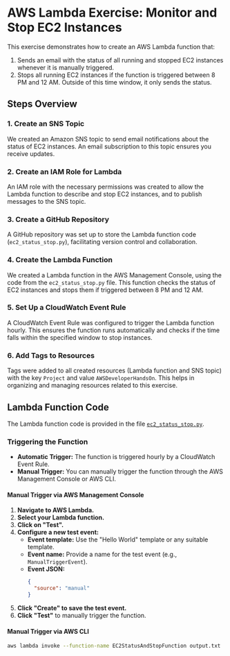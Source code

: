 # AWS Lambda Exercise: Monitor and Stop EC2 Instances

This exercise demonstrates how to create an AWS Lambda function that:
1. Sends an email with the status of all running and stopped EC2 instances whenever it is manually triggered.
2. Stops all running EC2 instances if the function is triggered between 8 PM and 12 AM. Outside of this time window, it only sends the status.

## Steps Overview

### 1. Create an SNS Topic
We created an Amazon SNS topic to send email notifications about the status of EC2 instances. An email subscription to this topic ensures you receive updates.

### 2. Create an IAM Role for Lambda
An IAM role with the necessary permissions was created to allow the Lambda function to describe and stop EC2 instances, and to publish messages to the SNS topic.

### 3. Create a GitHub Repository
A GitHub repository was set up to store the Lambda function code (`ec2_status_stop.py`), facilitating version control and collaboration.

### 4. Create the Lambda Function
We created a Lambda function in the AWS Management Console, using the code from the `ec2_status_stop.py` file. This function checks the status of EC2 instances and stops them if triggered between 8 PM and 12 AM.

### 5. Set Up a CloudWatch Event Rule
A CloudWatch Event Rule was configured to trigger the Lambda function hourly. This ensures the function runs automatically and checks if the time falls within the specified window to stop instances.

### 6. Add Tags to Resources
Tags were added to all created resources (Lambda function and SNS topic) with the key `Project` and value `AWSDeveloperHandsOn`. This helps in organizing and managing resources related to this exercise.

## Lambda Function Code

The Lambda function code is provided in the file [`ec2_status_stop.py`](./ec2_status_stop.py).

### Triggering the Function

- **Automatic Trigger:** The function is triggered hourly by a CloudWatch Event Rule.
- **Manual Trigger:** You can manually trigger the function through the AWS Management Console or AWS CLI.

#### Manual Trigger via AWS Management Console

1. **Navigate to AWS Lambda.**
2. **Select your Lambda function.**
3. **Click on "Test".**
4. **Configure a new test event:**
   - **Event template:** Use the "Hello World" template or any suitable template.
   - **Event name:** Provide a name for the test event (e.g., `ManualTriggerEvent`).
   - **Event JSON:**
     ```json
     {
       "source": "manual"
     }
     ```
5. **Click "Create" to save the test event.**
6. **Click "Test"** to manually trigger the function.

#### Manual Trigger via AWS CLI

```sh
aws lambda invoke --function-name EC2StatusAndStopFunction output.txt
